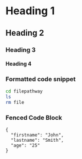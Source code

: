 # Heading 1
## Heading 2
### Heading 3
#### Heading 4


### Formatted code snippet

```sh
cd filepathway
ls
rm file
```

### Fenced Code Block

``` 
{
  "firstname": "John",
  "lastname": "Smith",
  "age": "25"
}
```
  
